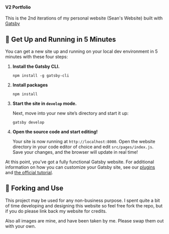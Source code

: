 
#### V2 Portfolio
This is the 2nd iterations of my personal website (Sean's Website) built with [Gatsby](https://github.com/gatsbyjs)

## 🚀 Get Up and Running in 5 Minutes

You can get a new site up and running on your local dev environment in 5 minutes with these four steps:

1. **Install the Gatsby CLI.**

   ```shell
   npm install -g gatsby-cli
   ```

2. **Install packages**

   ```shell
   npm install
   ```

3. **Start the site in `develop` mode.**

   Next, move into your new site’s directory and start it up:

   ```shell
   gatsby develop
   ```

4. **Open the source code and start editing!**

   Your site is now running at `http://localhost:8000`. Open the website directory in your code editor of choice and edit `src/pages/index.js`. Save your changes, and the browser will update in real time!

At this point, you’ve got a fully functional Gatsby website. For additional information on how you can customize your Gatsby site, see our [plugins](https://gatsbyjs.org/plugins/) and [the official tutorial](https://gatsbyjs.org/tutorial/).

## 🤝 Forking and Use
This project may be used for any non-business purpose. I spent quite a bit of time developing and designing this website so feel free fork the repo, but if you do please link back my website for credits.

Also all images are mine, and have been taken by me. Please swap them out with your own.

